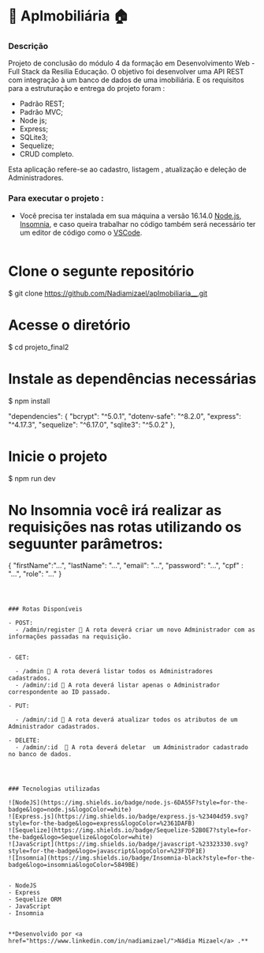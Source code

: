 # 🏡 ApImobiliária 🏠

### Descrição

Projeto de conclusão do módulo 4 da formação em Desenvolvimento Web - Full Stack da Resilia Educação.
O objetivo foi desenvolver uma API REST com integração à um banco de dados de uma imobiliária.
E os requisitos para a estruturação e entrega do projeto foram :

- Padrão REST;
- Padrão MVC;
- Node js;
- Express;
- SQLite3;
- Sequelize;
- CRUD completo.

Esta aplicação refere-se ao cadastro, listagem , atualização e deleção de Administradores.

### Para executar o projeto :

- Você precisa ter instalada em sua máquina a versão 16.14.0 [Node.js](https://nodejs.org/en/), [Insomnia](https://insomnia.rest/download), e caso queira trabalhar no código também será necessário ter um editor de código como o [VSCode](https://code.visualstudio.com/).

  ```bash

  ```

# Clone o segunte repositório

$ git clone https://github.com/Nadiamizael/apImobiliaria__.git

# Acesse o diretório

$ cd projeto_final2

# Instale as dependências necessárias

$ npm install

"dependencies": {
"bcrypt": "^5.0.1",
"dotenv-safe": "^8.2.0",
"express": "^4.17.3",
"sequelize": "^6.17.0",
"sqlite3": "^5.0.2"
},

# Inicie o projeto

$ npm run dev

# No Insomnia você irá realizar as requisições nas rotas utilizando os seguunter parâmetros:

{
"firstName":"...",
"lastName": "...",
"email": "...",
"password": "...",
"cpf" : "...",
"role": "..."
}

```



### Rotas Disponíveis

- POST:
  - /admin/register 📌 A rota deverá criar um novo Administrador com as informações passadas na requisição.


- GET:

  - /admin 📌 A rota deverá listar todos os Administradores cadastrados.
  - /admin/:id 📌 A rota deverá listar apenas o Administrador correspondente ao ID passado.

- PUT:

  - /admin/:id 📌 A rota deverá atualizar todos os atributos de um Administrador cadastrados.

- DELETE:
  - /admin/:id  📌 A rota deverá deletar  um Administrador cadastrado no banco de dados.




### Tecnologias utilizadas

![NodeJS](https://img.shields.io/badge/node.js-6DA55F?style=for-the-badge&logo=node.js&logoColor=white)
![Express.js](https://img.shields.io/badge/express.js-%23404d59.svg?style=for-the-badge&logo=express&logoColor=%2361DAFB)
![Sequelize](https://img.shields.io/badge/Sequelize-52B0E7?style=for-the-badge&logo=Sequelize&logoColor=white)
![JavaScript](https://img.shields.io/badge/javascript-%23323330.svg?style=for-the-badge&logo=javascript&logoColor=%23F7DF1E)
![Insomnia](https://img.shields.io/badge/Insomnia-black?style=for-the-badge&logo=insomnia&logoColor=5849BE)


- NodeJS
- Express
- Sequelize ORM
- JavaScript
- Insomnia


**Desenvolvido por <a href="https://www.linkedin.com/in/nadiamizael/">Nádia Mizael</a> .**



```
